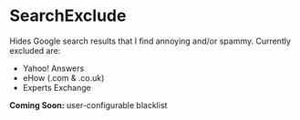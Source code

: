 # SearchExclude

Hides Google search results that I find annoying and/or spammy. Currently excluded are:

* Yahoo! Answers
* eHow (.com & .co.uk)
* Experts Exchange

**Coming Soon:** user-configurable blacklist